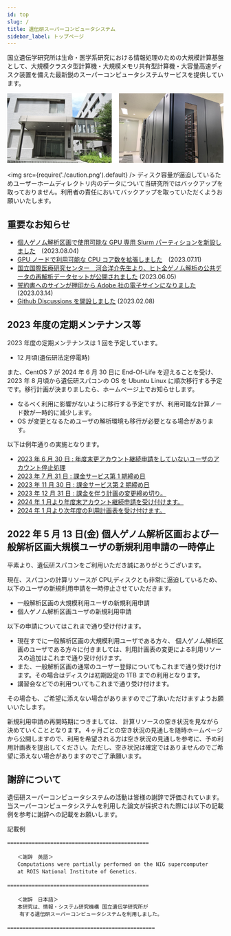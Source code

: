 ```yaml
---
id: top
slug: /
title: 遺伝研スーパーコンピュータシステム
sidebar_label: トップページ
---
```



国立遺伝学研究所は生命・医学系研究における情報処理のための大規模計算基盤として、大規模クラスタ型計算機・大規模メモリ共有型計算機・大容量高速ディスク装置を備えた最新鋭のスーパーコンピュータシステムサービスを提供しています。


![top_image2](top_image2.png)



<img src={require('./caution.png').default} />
ディスク容量が逼迫しているためユーザーホームディレクトリ内のデータについて当研究所ではバックアップを取っておりません。利用者の責任においてバックアップを取っていただくようお願いいたします。
<div className="clearfix"></div>


## 重要なお知らせ

- [個人ゲノム解析区画で使用可能な GPU 専用 Slurm パーティションを新設しました](/blog/2023-08-04-news_GPU_slurm)　(2023.08.04)
- [GPU ノードで利用可能な CPU コア数を拡張しました](/blog/2023-07-26-gpu-configure)　(2023.07.11)
- [国立国際医療研究センター　河合洋介先生より、ヒト全ゲノム解析の公共データの再解析データセットが公開されました](/advanced_guides/advanced_guide_2023#%E3%83%92%E3%83%88%E5%85%A8%E3%82%B2%E3%83%8E%E3%83%A0%E8%A7%A3%E6%9E%90%E3%81%AE%E5%85%AC%E5%85%B1%E3%83%87%E3%83%BC%E3%82%BF%E3%81%AE%E5%86%8D%E8%A7%A3%E6%9E%90%E3%83%87%E3%83%BC%E3%82%BF%E3%82%BB%E3%83%83%E3%83%88) (2023.06.05)
- [誓約書へのサインが押印から Adobe 社の電子サインになりました](/blog/2023-03-14-adobe_sign) (2023.03.14)
- [Github Discussions を開設しました](/blog/2023-02-08-news_GithubDiscussions) (2023.02.08)


## 2023 年度の定期メンテナンス等
2023 年度の定期メンテナンスは 1 回を予定しています。
- 12 月頃(遺伝研法定停電時)

また、CentOS 7 が 2024 年 6 月 30 日に End-Of-Life を迎えることを受け、2023 年 8 月頃から遺伝研スパコンの OS を Ubuntu Linux に順次移行する予定です。移行計画が決まりましたら、ホームページ上でお知らせします。
- なるべく利用に影響がないように移行する予定ですが、利用可能な計算ノード数が一時的に減少します。
- OS が変更となるためユーザの解析環境も移行が必要となる場合があります。

以下は例年通りの実施となります。
- [2023 年 6 月 30 日 : 年度末更アカウント継続申請をしていないユーザのアカウント停止処理](/application/renewal)
- [2023 年 7 月 31 日 : 課金サービス第 1 期締め日](/application/invoice/#請求書の発行)
- [2023 年 11 月 30 日 : 課金サービス第 2 期締め日](/application/invoice/#請求書の発行)
- [2023 年 12 月 31 日 : 課金を伴う計画の変更締め切り。](/application/invoice/#請求書の発行)
- [2024 年 1 月より年度末アカウント継続申請を受け付けます。](/application/renewal)
- [2024 年 1 月より次年度の利用計画表を受け付けます。](/application/resource_extension)



## 2022 年 5 月 13 日(金) 個人ゲノム解析区画および一般解析区画大規模ユーザの新規利用申請の一時停止

平素より、遺伝研スパコンをご利用いただき誠にありがとうございます。

現在、スパコンの計算リソースが CPU,ディスクとも非常に逼迫しているため、以下のユーザの新規利用申請を一時停止させていただきます。

- 一般解析区画の大規模利用ユーザの新規利用申請
- 個人ゲノム解析区画ユーザの新規利用申請

以下の申請についてはこれまで通り受け付けます。

- 現在すでに一般解析区画の大規模利用ユーザである方々、 個人ゲノム解析区画のユーザである方々に付きましては、利用計画表の変更による利用リソースの追加はこれまで通り受け付けます。
- また、一般解析区画の通常のユーザー登録についてもこれまで通り受け付けます。その場合はディスクは初期設定の 1TB までの利用となります。
- 講習会などでの利用ついてもこれまで通り受け付けます。


その場合も、ご希望に添えない場合がありますのでご了承いただけますようお願いいたします。

新規利用申請の再開時期につきましては、 計算リソースの空き状況を見ながら決めていくこととなります。４ヶ月ごとの空き状況の見通しを随時ホームページから公開しますので、利用を希望される方は空き状況の見通しを参考に、予め利用計画表を提出してください。ただし、空き状況は確定ではありませんのでご希望に添えない場合がありますのでご了承願います。


## 謝辞について

遺伝研スーパーコンピュータシステムの活動は皆様の謝辞で評価されています。当スーパーコンピュータシステムを利用した論文が採択された際には以下の記載例を参考に謝辞への記載をお願いします。

記載例

```
==============================================

　　＜謝辞　英語＞
　　Computations were partially performed on the NIG supercomputer
　　at ROIS National Institute of Genetics.

==============================================

　　＜謝辞　日本語＞
　　本研究は、情報・システム研究機構 国立遺伝学研究所が
    有する遺伝研スーパーコンピュータシステムを利用しました。

================================================

```
